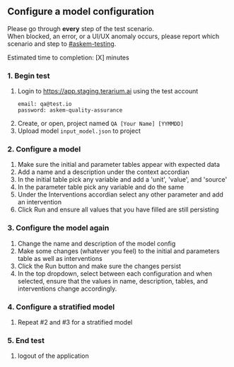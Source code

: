 ## Configure a model configuration
Please go through __every__ step of the test scenario.\
When blocked, an error, or a UI/UX anomaly occurs, please report which scenario and step to [\#askem-testing](https://unchartedsoftware.slack.com/archives/C06FGLXB2CE).

Estimated time to completion: [X] minutes

### 1. Begin test
1. Login to https://app.staging.terarium.ai using the test account
    ```
    email: qa@test.io
    password: askem-quality-assurance
    ```
2. Create, or open, project named `QA [Your Name] [YYMMDD]`
3. Upload model `input_model.json` to project

### 2. Configure a model
1. Make sure the initial and parameter tables appear with expected data
2. Add a name and a description under the context accordian
3. In the initial table pick any variable and add a 'unit', 'value', and 'source'
4. In the parameter table pick any variable and do the same
5. Under the Interventions accordian select any other parameter and add an intervention
6. Click Run and ensure all values that you have filled are still persisting

### 3. Configure the model again
1. Change the name and description of the model config
2. Make some changes (whatever you feel) to the initial and parameters table as well as interventions
3. Click the Run button and make sure the changes persist
4. In the top dropdown, select between each configuration and when selected, ensure that the values in name, description, tables, and interventions change accordingly.

### 4. Configure a stratified model
1. Repeat #2 and #3 for a stratified model

### 5. End test
1. logout of the application 
